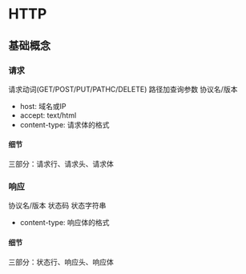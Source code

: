 # HTTP
## 基础概念
### 请求
请求动词(GET/POST/PUT/PATHC/DELETE) 路径加查询参数 协议名/版本   

* host: 域名或IP
* accept: text/html
* content-type: 请求体的格式

#### 细节
三部分：请求行、请求头、请求体

### 响应
协议名/版本 状态码 状态字符串
* content-type: 响应体的格式

#### 细节
三部分：状态行、响应头、响应体
